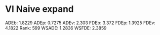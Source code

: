 # VI Naive expand

ADEb: 1.8229
ADEp: 0.7275
ADEv: 2.303
FDEb: 3.372
FDEp: 1.3925
FDEv: 4.1822
Rank: 599
WSADE: 1.2836
WSFDE: 2.3859